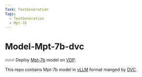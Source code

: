```yaml
---
Task: TextGeneration
Tags:
  - TextGeneration
  - Mpt-7b
---
```


# Model-Mpt-7b-dvc

🔥🔥🔥 Deploy [Mpt-7b](https://huggingface.co/mosaicml/mpt-7b) model on [VDP](https://github.com/instill-ai/vdp). 

This repo contains Mpt-7b model in [vLLM](https://github.com/vllm-project/vllm) format manged by [DVC](https://dvc.org/).